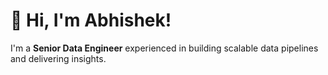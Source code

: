 # 👋 Hi, I'm Abhishek!

I'm a **Senior Data Engineer** experienced in building scalable data pipelines and delivering insights.

